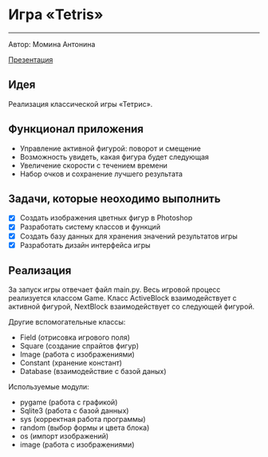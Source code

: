 # **Игра «Tetris»**
____
Автор: Момина Антонина

[Презентация](https://drive.google.com/drive/folders/18BXVFUtWTiWCJYu_S2c6Rsyc8LMM8qVt?usp=sharing)

## Идея
Реализация классической игры «Тетрис». 

## Функционал приложения
- Управление активной фигурой: поворот и смещение
- Возможность увидеть, какая фигура будет следующая
- Увеличение скорости с течением времени
- Набор очков и сохранение лучшего результата
  
## Задачи, которые неоходимо выполнить
- [X] Создать изображения цветных фигур в Photoshop
- [X] Разработать систему классов и функций
- [X] Создать базу данных для хранения значений результатов игры
- [X] Разработать дизайн интерфейса игры

## Реализация
За запуск игры отвечает файл main.py. Весь игровой процесс реализуется классом Game. Класс ActiveBlock взаимодействует с активной фигурой, NextBlock взаимодействует со следующей фигурой.

Другие вспомогательные классы:
- Field (отрисовка игрового поля)
- Square (создание спрайтов фигур)
- Image (работа с изображениями)
- Constant (хранение констант)
- Database (взаимодействие с базой даных)

Используемые модули:
- pygame (работа с графикой)
- Sqlite3 (работа с базой данных)
- sys (корректная работа программы)
- random (выбор формы и цвета блока)
- os (импорт изображений)
- image (работа с изображениями)
